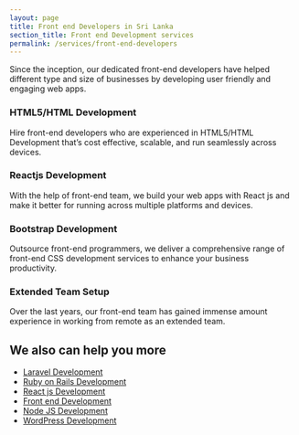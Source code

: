 ```yaml
---
layout: page
title: Front end Developers in Sri Lanka
section_title: Front end Development services
permalink: /services/front-end-developers
---
```


Since the inception, our dedicated front-end developers have helped different type and size of businesses by developing user friendly and engaging web apps.

### HTML5/HTML Development
Hire front-end developers who are experienced in HTML5/HTML Development that’s cost effective, scalable, and run seamlessly across devices.

### Reactjs Development
With the help of front-end team, we build your web apps with React js and make it better for running across multiple platforms and devices.

### Bootstrap Development
Outsource front-end programmers, we deliver a comprehensive range of front-end CSS development services to enhance your business productivity.

### Extended Team Setup
Over the last years, our front-end team has gained immense amount experience in working from remote as an extended team.


## We also can help you more

* [Laravel Development](/services/laravel-developers)
* [Ruby on Rails Development](/services/ruby-on-rails-developers)
* [React js Development](/services/reactjs-developers)
* [Front end Development](/services/front-end-developers)
* [Node JS Development](/services/nodejs-developers)
* [WordPress Development](/services/wordpress-developers)